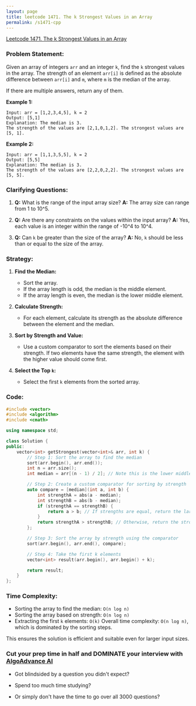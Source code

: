```yaml
---
layout: page
title: leetcode 1471. The k Strongest Values in an Array
permalink: /s1471-cpp
---
```

[Leetcode 1471. The k Strongest Values in an Array](https://algoadvance.github.io/algoadvance/l1471)
### Problem Statement:

Given an array of integers `arr` and an integer `k`, find the `k` strongest values in the array. The strength of an element `arr[i]` is defined as the absolute difference between `arr[i]` and `m`, where `m` is the median of the array.

If there are multiple answers, return any of them.

**Example 1:**
```
Input: arr = [1,2,3,4,5], k = 2
Output: [5,1]
Explanation: The median is 3.
The strength of the values are [2,1,0,1,2]. The strongest values are [5, 1].
```

**Example 2:**
```
Input: arr = [1,1,3,5,5], k = 2
Output: [5,5]
Explanation: The median is 3.
The strength of the values are [2,2,0,2,2]. The strongest values are [5, 5].
```

### Clarifying Questions:

1. **Q:** What is the range of the input array size?
   **A:** The array size can range from 1 to 10^5.
   
2. **Q:** Are there any constraints on the values within the input array?
   **A:** Yes, each value is an integer within the range of -10^4 to 10^4.
   
3. **Q:** Can `k` be greater than the size of the array?
   **A:** No, `k` should be less than or equal to the size of the array.

### Strategy:

1. **Find the Median:**
   - Sort the array.
   - If the array length is odd, the median is the middle element.
   - If the array length is even, the median is the lower middle element.

2. **Calculate Strength:**
   - For each element, calculate its strength as the absolute difference between the element and the median.

3. **Sort by Strength and Value:**
   - Use a custom comparator to sort the elements based on their strength. If two elements have the same strength, the element with the higher value should come first.

4. **Select the Top `k`:**
   - Select the first `k` elements from the sorted array.

### Code:

```cpp
#include <vector>
#include <algorithm>
#include <cmath>

using namespace std;

class Solution {
public:
    vector<int> getStrongest(vector<int>& arr, int k) {
        // Step 1: Sort the array to find the median
        sort(arr.begin(), arr.end());
        int n = arr.size();
        int median = arr[(n - 1) / 2]; // Note this is the lower middle

        // Step 2: Create a custom comparator for sorting by strength
        auto compare = [median](int a, int b) {
            int strengthA = abs(a - median);
            int strengthB = abs(b - median);
            if (strengthA == strengthB) {
                return a > b; // If strengths are equal, return the larger value
            }
            return strengthA > strengthB; // Otherwise, return the stronger one
        };

        // Step 3: Sort the array by strength using the comparator
        sort(arr.begin(), arr.end(), compare);

        // Step 4: Take the first k elements
        vector<int> result(arr.begin(), arr.begin() + k);

        return result;
    }
};
```

### Time Complexity:
- Sorting the array to find the median: `O(n log n)`
- Sorting the array based on strength: `O(n log n)`
- Extracting the first `k` elements: `O(k)`
Overall time complexity: `O(n log n)`, which is dominated by the sorting steps.

This ensures the solution is efficient and suitable even for larger input sizes.


### Cut your prep time in half and DOMINATE your interview with [AlgoAdvance AI](https://algoAdvance.com)

- Got blindsided by a question you didn't expect?

- Spend too much time studying?

- Or simply don't have the time to go over all 3000 questions?

